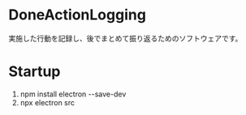 # DoneActionLogging

実施した行動を記録し、後でまとめて振り返るためのソフトウェアです。

# Startup

1. npm install electron --save-dev
1. npx electron src
